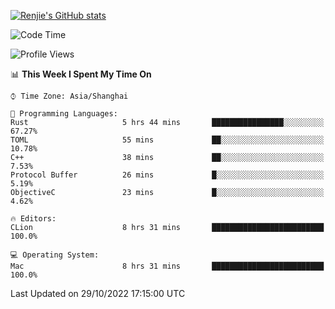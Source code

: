 [![Renjie's GitHub stats](https://github-readme-stats.vercel.app/api?username=liurenjie1024&show_icons=true&theme=chartreuse-dark)](https://github.com/anuraghazra/github-readme-stats)

<!--START_SECTION:waka-->
![Code Time](http://img.shields.io/badge/Code%20Time-268%20hrs%2018%20mins-blue)

![Profile Views](http://img.shields.io/badge/Profile%20Views-12-blue)

📊 **This Week I Spent My Time On** 

```text
⌚︎ Time Zone: Asia/Shanghai

💬 Programming Languages: 
Rust                     5 hrs 44 mins       ████████████████░░░░░░░░░   67.27% 
TOML                     55 mins             ██░░░░░░░░░░░░░░░░░░░░░░░   10.78% 
C++                      38 mins             ██░░░░░░░░░░░░░░░░░░░░░░░   7.53% 
Protocol Buffer          26 mins             █░░░░░░░░░░░░░░░░░░░░░░░░   5.19% 
ObjectiveC               23 mins             █░░░░░░░░░░░░░░░░░░░░░░░░   4.62%

🔥 Editors: 
CLion                    8 hrs 31 mins       █████████████████████████   100.0%

💻 Operating System: 
Mac                      8 hrs 31 mins       █████████████████████████   100.0%

```


 Last Updated on 29/10/2022 17:15:00 UTC
<!--END_SECTION:waka-->

